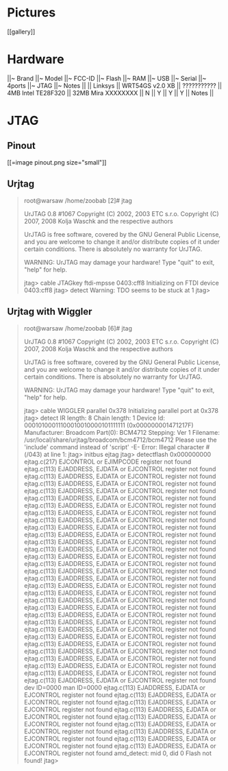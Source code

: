 # Pictures


[[gallery]]

# Hardware


||~ Brand ||~ Model ||~ FCC-ID ||~ Flash ||~ RAM ||~ USB ||~ Serial ||~ 4ports ||~ JTAG ||~ Notes ||
|| Linksys || WRT54GS v2.0 XB || ??????????? || 4MB Intel TE28F320 || 32MB Mira XXXXXXXX || N || Y || Y || Y || Notes ||

# JTAG


## Pinout


[[=image pinout.png size="small"]]

## Urjtag


> root@warsaw /home/zoobab [2]# jtag 
> 
> UrJTAG 0.8 #1067
> Copyright (C) 2002, 2003 ETC s.r.o.
> Copyright (C) 2007, 2008 Kolja Waschk and the respective authors
> 
> UrJTAG is free software, covered by the GNU General Public License, and you are
> welcome to change it and/or distribute copies of it under certain conditions.
> There is absolutely no warranty for UrJTAG.
> 
> WARNING: UrJTAG may damage your hardware!
> Type "quit" to exit, "help" for help.
> 
> jtag> cable JTAGkey ftdi-mpsse 0403:cff8
> Initializing on FTDI device 0403:cff8
> jtag> detect
> Warning: TDO seems to be stuck at 1
> jtag>

## Urjtag with Wiggler


> root@warsaw /home/zoobab [6]# jtag
> 
> UrJTAG 0.8 #1067
> Copyright (C) 2002, 2003 ETC s.r.o.
> Copyright (C) 2007, 2008 Kolja Waschk and the respective authors
> 
> UrJTAG is free software, covered by the GNU General Public License, and you are
> welcome to change it and/or distribute copies of it under certain conditions.
> There is absolutely no warranty for UrJTAG.
> 
> WARNING: UrJTAG may damage your hardware!
> Type "quit" to exit, "help" for help.
> 
> jtag> cable WIGGLER parallel 0x378
> Initializing parallel port at 0x378
> jtag> detect
> IR length: 8
> Chain length: 1
> Device Id: 00010100011100010010000101111111 (0x000000001471217F)
>   Manufacturer: Broadcom
>   Part(0):         BCM4712
>   Stepping:     Ver 1
>   Filename:     /usr/local/share/urjtag/broadcom/bcm4712/bcm4712
> Please use the 'include' command instead of 'script'
> -E- Error: Illegal character # (/043) at line 1:
> jtag> initbus ejtag
> jtag> detectflash 0x000000000
> ejtag.c(217) EJCONTROL or EJIMPCODE register not found
> ejtag.c(113) EJADDRESS, EJDATA or EJCONTROL register not found
> ejtag.c(113) EJADDRESS, EJDATA or EJCONTROL register not found
> ejtag.c(113) EJADDRESS, EJDATA or EJCONTROL register not found
> ejtag.c(113) EJADDRESS, EJDATA or EJCONTROL register not found
> ejtag.c(113) EJADDRESS, EJDATA or EJCONTROL register not found
> ejtag.c(113) EJADDRESS, EJDATA or EJCONTROL register not found
> ejtag.c(113) EJADDRESS, EJDATA or EJCONTROL register not found
> ejtag.c(113) EJADDRESS, EJDATA or EJCONTROL register not found
> ejtag.c(113) EJADDRESS, EJDATA or EJCONTROL register not found
> ejtag.c(113) EJADDRESS, EJDATA or EJCONTROL register not found
> ejtag.c(113) EJADDRESS, EJDATA or EJCONTROL register not found
> ejtag.c(113) EJADDRESS, EJDATA or EJCONTROL register not found
> ejtag.c(113) EJADDRESS, EJDATA or EJCONTROL register not found
> ejtag.c(113) EJADDRESS, EJDATA or EJCONTROL register not found
> ejtag.c(113) EJADDRESS, EJDATA or EJCONTROL register not found
> ejtag.c(113) EJADDRESS, EJDATA or EJCONTROL register not found
> ejtag.c(113) EJADDRESS, EJDATA or EJCONTROL register not found
> ejtag.c(113) EJADDRESS, EJDATA or EJCONTROL register not found
> ejtag.c(113) EJADDRESS, EJDATA or EJCONTROL register not found
> ejtag.c(113) EJADDRESS, EJDATA or EJCONTROL register not found
> ejtag.c(113) EJADDRESS, EJDATA or EJCONTROL register not found
> ejtag.c(113) EJADDRESS, EJDATA or EJCONTROL register not found
> ejtag.c(113) EJADDRESS, EJDATA or EJCONTROL register not found
> ejtag.c(113) EJADDRESS, EJDATA or EJCONTROL register not found
> ejtag.c(113) EJADDRESS, EJDATA or EJCONTROL register not found
> ejtag.c(113) EJADDRESS, EJDATA or EJCONTROL register not found
> ejtag.c(113) EJADDRESS, EJDATA or EJCONTROL register not found
> ejtag.c(113) EJADDRESS, EJDATA or EJCONTROL register not found
> ejtag.c(113) EJADDRESS, EJDATA or EJCONTROL register not found
> ejtag.c(113) EJADDRESS, EJDATA or EJCONTROL register not found
> dev ID=0000   man ID=0000
> ejtag.c(113) EJADDRESS, EJDATA or EJCONTROL register not found
> ejtag.c(113) EJADDRESS, EJDATA or EJCONTROL register not found
> ejtag.c(113) EJADDRESS, EJDATA or EJCONTROL register not found
> ejtag.c(113) EJADDRESS, EJDATA or EJCONTROL register not found
> ejtag.c(113) EJADDRESS, EJDATA or EJCONTROL register not found
> ejtag.c(113) EJADDRESS, EJDATA or EJCONTROL register not found
> ejtag.c(113) EJADDRESS, EJDATA or EJCONTROL register not found
> ejtag.c(113) EJADDRESS, EJDATA or EJCONTROL register not found
> ejtag.c(113) EJADDRESS, EJDATA or EJCONTROL register not found
> amd_detect: mid 0, did 0
> Flash not found!
> jtag>